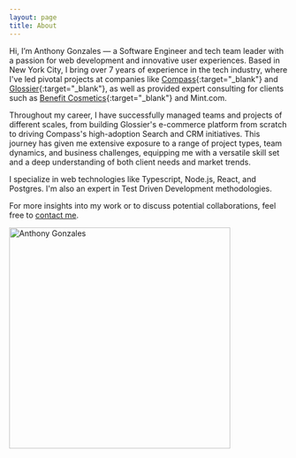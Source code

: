 ```yaml
---
layout: page
title: About
---
```


Hi, I’m Anthony Gonzales — a Software Engineer and tech team leader with a
passion for web development and innovative user experiences. Based in New York
City, I bring over 7 years of experience in the tech industry, where I've led
pivotal projects at companies like
[Compass](https://www.compass.com/){:target="_blank"} and
[Glossier](https://www.glossier.com){:target="_blank"}, as well as provided
expert consulting for clients such as [Benefit
Cosmetics](https://www.benefitcosmetics.com){:target="_blank"} and Mint.com.

Throughout my career, I have successfully managed teams and projects of
different scales, from building Glossier's e-commerce platform from scratch to
driving Compass's high-adoption Search and CRM initiatives. This journey has
given me extensive exposure to a range of project types, team dynamics, and
business challenges, equipping me with a versatile skill set and a deep
understanding of both client needs and market trends.

I specialize in web technologies like Typescript, Node.js, React, and Postgres.
I'm also an expert in Test Driven Development methodologies.

For more insights into my work or to discuss potential collaborations, feel
free to [contact me](/contact).

<div class="about-img">
  <img class="about-profile-photo" height="400" width="400"
  src="{{site.data.resume.basics.picture}}?s=400" alt="Anthony Gonzales"/>
</div>
